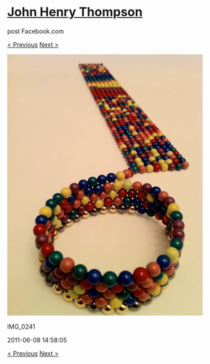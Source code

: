 # [John Henry Thompson](../README.md)
post Facebook.com

[< Previous](2011-06-08-3.md) [Next >](2011-06-08-5.md)

[![](../media/2011-06-08/Magnetic-Balls-IMG_0241.jpg)](../README.md)

IMG_0241

2011-06-08 14:58:05

[< Previous](2011-06-08-3.md) [Next >](2011-06-08-5.md)